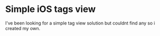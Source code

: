 # Simple iOS tags view
I've been looking for a simple tag view solution but couldnt find any so i created my own.
